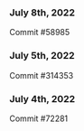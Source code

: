 ### July 8th, 2022

Commit #58985

### July 5th, 2022

Commit #314353


### July 4th, 2022

Commit #72281
